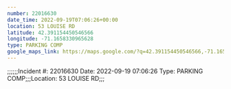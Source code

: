 ```yaml
---
number: 22016630
date_time: 2022-09-19T07:06:26+00:00
location: 53 LOUISE RD
latitude: 42.391154450546566
longitude: -71.1658330965628
type: PARKING COMP
google_maps_link: https://maps.google.com/?q=42.391154450546566,-71.1658330965628
---
```


;;;;;;Incident #: 22016630  Date: 2022-09-19 07:06:26   Type: PARKING COMP;;;Location: 53 LOUISE RD;;;
